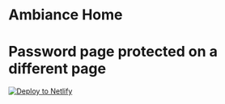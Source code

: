 # Ambiance Home
# Password page protected on a different page
<a href="https://app.netlify.com/start/deploy?repository=https://github.com/hungryram/ambiance-home"><img src="https://www.netlify.com/img/deploy/button.svg" alt="Deploy to Netlify"></a>
